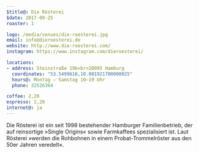 ```yaml
---
$title@: Die Rösterei
$date: 2017-09-25
roaster: 1

logo: /media/venues/die-roesterei.jpg
email: info@dieroesterei.de
website: http://www.die-roesterei.com/
instagram: https://www.instagram.com/dieroesterei/

locations:
- address: Steinstraße 19b<br>20095 Hamburg
  coordinates: "53.5499616,10.001921700000025"
  hours@: Montag – Samstag 10–19 Uhr
  phone: 32526364

coffee: 2,20
espresso: 2,20
internet@: ja
---
```


Die Rösterei ist ein seit 1998 bestehender Hamburger Familienbetrieb, der auf reinsortige »Single Origins« sowie Farmkaffees spezialisiert ist. Laut Rösterei »werden die Rohbohnen in einem Probat-Trommelröster aus den 50er Jahren veredelt«.